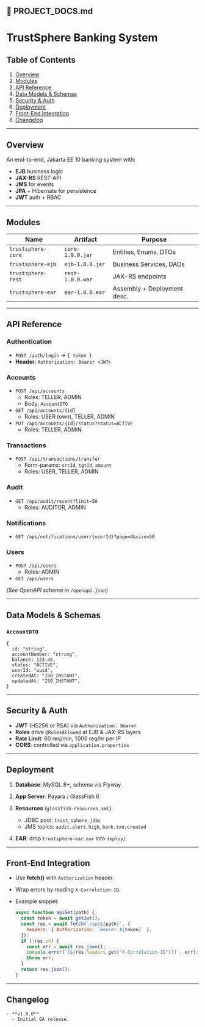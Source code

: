 ## 📄 PROJECT_DOCS.md

# TrustSphere Banking System

## Table of Contents

1. [Overview](#overview)
2. [Modules](#modules)
3. [API Reference](#api-reference)
4. [Data Models & Schemas](#data-models--schemas)
5. [Security & Auth](#security--auth)
6. [Deployment](#deployment)
7. [Front-End Integration](#front-end-integration)
8. [Changelog](#changelog)

---

## Overview

An end-to-end, Jakarta EE 10 banking system with:

- **EJB** business logic
- **JAX-RS** REST-API
- **JMS** for events
- **JPA** + Hibernate for persistence
- **JWT** auth + RBAC

---

## Modules

| Name               | Artifact         | Purpose                     |
| ------------------ | ---------------- | --------------------------- |
| `trustsphere-core` | `core-1.0.0.jar` | Entities, Enums, DTOs       |
| `trustsphere-ejb`  | `ejb-1.0.0.jar`  | Business Services, DAOs     |
| `trustsphere-rest` | `rest-1.0.0.war` | JAX-RS endpoints            |
| `trustsphere-ear`  | `ear-1.0.0.ear`  | Assembly + Deployment desc. |

---

## API Reference

### Authentication

- `POST /auth/login` → `{ token }`
- **Header**: `Authorization: Bearer <JWT>`

### Accounts

- `POST /api/accounts`
  - Roles: TELLER, ADMIN
  - Body: `AccountDTO`
- `GET /api/accounts/{id}`
  - Roles: USER (own), TELLER, ADMIN
- `PUT /api/accounts/{id}/status?status=ACTIVE`
  - Roles: TELLER, ADMIN

### Transactions

- `POST /api/transactions/transfer`
  - Form-params: `srcId`, `tgtId`, `amount`
  - Roles: USER, TELLER, ADMIN

### Audit

- `GET /api/audit/recent?limit=50`
  - Roles: AUDITOR, ADMIN

### Notifications

- `GET /api/notifications/user/{userId}?page=0&size=50`

### Users

- `POST /api/users`
  - Roles: ADMIN
- `GET /api/users`

_(See OpenAPI schema in `/openapi.json`)_

---

## Data Models & Schemas

### `AccountDTO`

```json5
{
  id: "string",
  accountNumber: "string",
  balance: 123.45,
  status: "ACTIVE",
  userId: "uuid",
  createdAt: "ISO_INSTANT",
  updatedAt: "ISO_INSTANT",
}
```

---

## Security & Auth

- **JWT** (HS256 or RSA) via `Authorization: Bearer`
- **Roles** drive `@RolesAllowed` at EJB & JAX-RS layers
- **Rate Limit**: 60 req/min, 1 000 req/hr per IP
- **CORS**: controlled via `application.properties`

---

## Deployment

1. **Database**: MySQL 8+, schema via Flyway.
2. **App Server**: Payara / GlassFish 6
3. **Resources** (`glassfish-resources.xml`):

   - JDBC pool: `trust_sphere_jdbc`
   - JMS topics: `audit.alert.high`, `bank.txn.created`

4. **EAR**: drop `trustsphere-ear.ear` into `deploy/`.

---

## Front-End Integration

- Use **fetch()** with `Authorization` header.
- Wrap errors by reading `X-Correlation-ID`.
- Example snippet:

  ```js
  async function apiGet(path) {
    const token = await getJwt();
    const res = await fetch(`/api${path}`, {
      headers: { Authorization: `Bearer ${token}` },
    });
    if (!res.ok) {
      const err = await res.json();
      console.error(`[${res.headers.get("X-Correlation-ID")}]`, err);
      throw err;
    }
    return res.json();
  }
  ```

---

## Changelog


```
- **v1.0.0**
  - Initial GA release.
```

